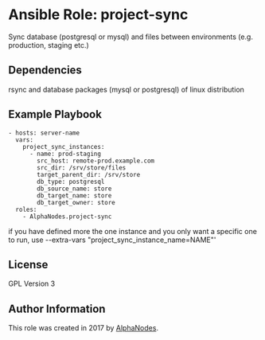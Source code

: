 # Ansible Role: project-sync

Sync database (postgresql or mysql) and files between environments (e.g. production, staging etc.)

## Dependencies

rsync and database packages (mysql or postgresql) of linux distribution

## Example Playbook

    - hosts: server-name
      vars:
        project_sync_instances:
          - name: prod-staging
            src_host: remote-prod.example.com
            src_dir: /srv/store/files
            target_parent_dir: /srv/store
            db_type: postgresql
            db_source_name: store
            db_target_name: store
            db_target_owner: store
      roles:
        - AlphaNodes.project-sync

if you have defined more the one instance and you only want a specific one to run, use --extra-vars "project_sync_instance_name=NAME"'

## License

GPL Version 3

## Author Information

This role was created in 2017 by [AlphaNodes](https://alphanodes.com/).
